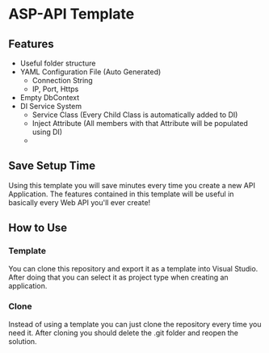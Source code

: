 # ASP-API Template
## Features

- Useful folder structure
- YAML Configuration File (Auto Generated)
  - Connection String
  - IP, Port, Https
- Empty DbContext
- DI Service System
  - Service Class (Every Child Class is automatically added to DI)
  - Inject Attribute (All members with that Attribute will be populated using DI)
  - 
## Save Setup Time
Using this template you will save minutes every time you create a new API Application.
The features contained in this template will be useful in basically every Web API you'll ever create!

## How to Use

### Template
You can clone this repository and export it as a template into Visual Studio.
After doing that you can select it as project type when creating an application.

### Clone
Instead of using a template you can just clone the repository every time you need it. 
After cloning you should delete the .git folder and reopen the solution.
